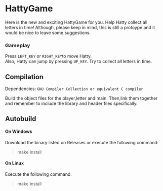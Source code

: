 # HattyGame
Here is the new and exciting HattyGame  for you. Help Hatty collect all letters in time!
Although, please keep in mind, this is still a protoype and it would be nice to leave some suggestions.

### Gameplay
Press `LEFT_KEY` or `RIGHT_KEY`to move Hatty.  
Also, Hatty can jump by pressing `UP_KEY`.
Try to collect all letters in time.
## Compilation
Dependencies: 
`GNU Compiler Collection or equivalent C compiler`

Build the object files for the player,letter and main. 
Then,link them together
and remember to include the library and header files specifically.


## Autobuild
#### On Windows
Download the binary listed on Releases or execute the following command:
>make install   
#### On Linux
Execute the following command:
>make install  
